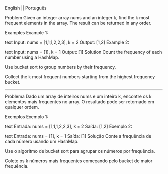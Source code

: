 English || Português


Problem
Given an integer array nums and an integer k, find the k most frequent elements in the array. The result can be returned in any order.

Examples
Example 1:

text
Input: nums = [1,1,1,2,2,3], k = 2
Output: [1,2]
Example 2:

text
Input: nums = [1], k = 1
Output: [1]
Solution
Count the frequency of each number using a HashMap.

Use bucket sort to group numbers by their frequency.

Collect the k most frequent numbers starting from the highest frequency bucket.

-------------------------------------------------------------------------------------

Problema
Dado um array de inteiros nums e um inteiro k, encontre os k elementos mais frequentes no array. O resultado pode ser retornado em qualquer ordem.

Exemplos
Exemplo 1:

text
Entrada: nums = [1,1,1,2,2,3], k = 2
Saída: [1,2]
Exemplo 2:

text
Entrada: nums = [1], k = 1
Saída: [1]
Solução
Conte a frequência de cada número usando um HashMap.

Use o algoritmo de bucket sort para agrupar os números por frequência.

Colete os k números mais frequentes começando pelo bucket de maior frequência.
